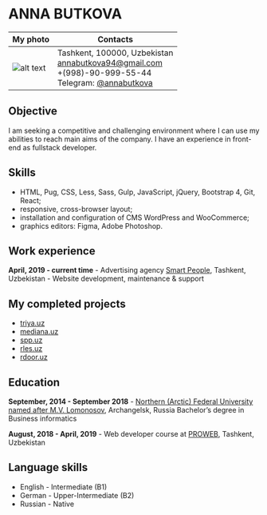 
# ANNA BUTKOVA 
<addr>

My photo |  Contacts
--- |  ---
![alt text](https://avatars2.githubusercontent.com/u/44586010?s=400&u=6d1558fdd5f630494acac28613a6a2bbdfbc9dc4&v=4 "Logo Title Text 1") | Tashkent, 100000, Uzbekistan<br>annabutkova94@gmail.com<br>+(998)-90-999-55-44<br>Telegram: [@annabutkova](https://t.me/annabutkova)
<addr>

## Objective 
I am seeking a competitive and challenging environment where I can use my abilities to reach main aims of the company. 
I have an experience in front-end as fullstack developer.

## Skills 
* HTML, Pug, CSS, Less, Sass, Gulp, JavaScript, jQuery, Bootstrap 4, Git, React;
* responsive, cross-browser layout;
* installation and configuration of CMS WordPress and WooCommerce;
* graphics editors: Figma, Adobe Photoshop.

## Work experience
**April, 2019 - current time** - Advertising agency [Smart People](https://spp.uz/), Tashkent, Uzbekistan -  Website development, maintenance & support

## My completed projects
* [triya.uz](https://triya.uz/)
* [mediana.uz](https://mediana.uz/)
* [spp.uz](https://spp.uz/)
* [rles.uz](https://rles.uz/)
* [rdoor.uz](https://rdoor.uz/)

## Education
**September, 2014 - September 2018** - [Northern (Arctic) Federal University named after M.V. Lomonosov](https://narfu.ru/), Archangelsk, Russia
Bachelor’s degree in Business informatics

**August, 2018 - April, 2019** - Web developer course at [PROWEB](https://proweb.uz/), Tashkent, Uzbekistan

## Language skills
* English - Intermediate (B1)
* German - Upper-Intermediate (B2)
* Russian - Native
